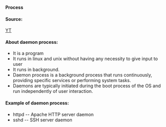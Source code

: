 **Process**

#### Source:
[YT](https://www.youtube.com/watch?v=rj2LRRxspvM&list=PL3uLubnzL2Tlbyrr2GFVRE7Azo8FJe-dJ&index=8)


#### About daemon process:

* It is a program
* It runs in linux and unix without having any necessity to give input to user
* It runs in background.
* Daemon process is a background process that runs continuously, providing specific services or performing system tasks.
* Daemons are typically initiated during the boot process of the OS and run independently of user interaction.

#### Example of daemon process:

* httpd -- Apache HTTP server daemon
* sshd -- SSH server daemon
